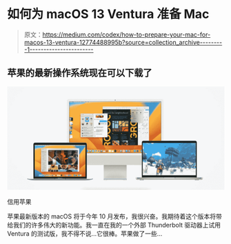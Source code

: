 # 如何为 macOS 13 Ventura 准备 Mac

> 原文：<https://medium.com/codex/how-to-prepare-your-mac-for-macos-13-ventura-12774488995b?source=collection_archive---------1----------------------->

## 苹果的最新操作系统现在可以下载了

![](img/c632a548d08abb927146b8c0168ededf.png)

信用苹果

苹果最新版本的 macOS 将于今年 10 月发布，我很兴奋。我期待着这个版本将带给我们的许多伟大的新功能。我一直在我的一个外部 Thunderbolt 驱动器上试用 Ventura 的测试版，我不得不说…它很棒。苹果做了一些…